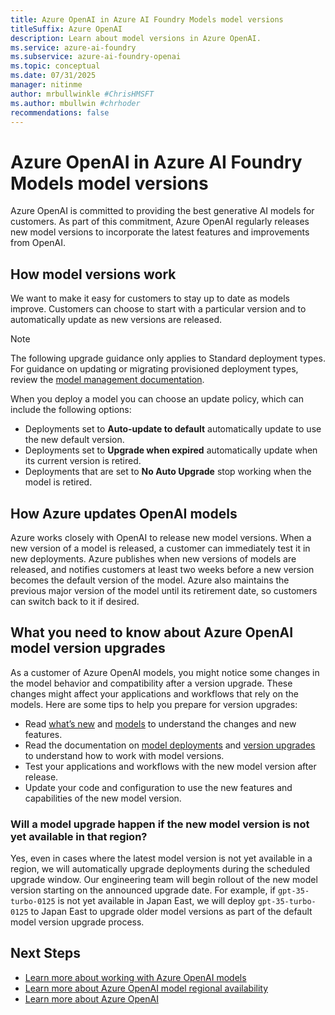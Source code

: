```yaml
---
title: Azure OpenAI in Azure AI Foundry Models model versions
titleSuffix: Azure OpenAI
description: Learn about model versions in Azure OpenAI. 
ms.service: azure-ai-foundry
ms.subservice: azure-ai-foundry-openai
ms.topic: conceptual 
ms.date: 07/31/2025
manager: nitinme
author: mrbullwinkle #ChrisHMSFT
ms.author: mbullwin #chrhoder
recommendations: false
---
```


# Azure OpenAI in Azure AI Foundry Models model versions

Azure OpenAI is committed to providing the best generative AI models for customers. As part of this commitment, Azure OpenAI regularly releases new model versions to incorporate the latest features and improvements from OpenAI.

## How model versions work

We want to make it easy for customers to stay up to date as models improve. Customers can choose to start with a particular version and to automatically update as new versions are released.

> [!NOTE]
> The following upgrade guidance only applies to Standard deployment types. For guidance on updating or migrating provisioned deployment types, review the [model management documentation](../how-to/working-with-models.md).

When you deploy a model you can choose an update policy, which can include the following options:

* Deployments set to **Auto-update to default** automatically update to use the new default version.
* Deployments set to **Upgrade when expired** automatically update when its current version is retired.
* Deployments that are set to **No Auto Upgrade** stop working when the model is retired.

## How Azure updates OpenAI models

Azure works closely with OpenAI to release new model versions. When a new version of a model is released, a customer can immediately test it in new deployments. Azure publishes when new versions of models are released, and notifies customers at least two weeks before a new version becomes the default version of the model.   Azure also maintains the previous major version of the model until its retirement date, so customers can switch back to it if desired.

## What you need to know about Azure OpenAI model version upgrades

As a customer of Azure OpenAI models, you might notice some changes in the model behavior and compatibility after a version upgrade. These changes might affect your applications and workflows that rely on the models. Here are some tips to help you prepare for version upgrades:

* Read [what’s new](../whats-new.md) and [models](../concepts/models.md) to understand the changes and new features.
* Read the documentation on [model deployments](../how-to/create-resource.md) and [version upgrades](../how-to/working-with-models.md) to understand how to work with model versions.
* Test your applications and workflows with the new model version after release.
* Update your code and configuration to use the new features and capabilities of the new model version.

### Will a model upgrade happen if the new model version is not yet available in that region?

Yes, even in cases where the latest model version is not yet available in a region, we will automatically 
upgrade deployments during the scheduled upgrade window. Our engineering team will begin rollout of the new model version starting on the announced 
upgrade date. For example, if `gpt-35-turbo-0125` is not yet available in Japan East, we will deploy `gpt-35-turbo-0125` to Japan East to upgrade older model 
versions as part of the default model version upgrade process. 


## Next Steps

- [Learn more about working with Azure OpenAI models](../how-to/working-with-models.md)
- [Learn more about Azure OpenAI model regional availability](../concepts/models.md)
- [Learn more about Azure OpenAI](../overview.md)
